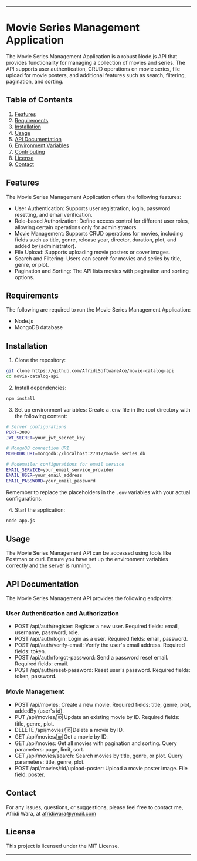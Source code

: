 

---

# Movie Series Management Application

The Movie Series Management Application is a robust Node.js API that provides functionality for managing a collection of movies and series. The API supports user authentication, CRUD operations on movie series, file upload for movie posters, and additional features such as search, filtering, pagination, and sorting.

## Table of Contents

1. [Features](#features)
2. [Requirements](#requirements)
3. [Installation](#installation)
4. [Usage](#usage)
5. [API Documentation](#api-documentation)
6. [Environment Variables](#environment-variables)
7. [Contributing](#contributing)
8. [License](#license)
9. [Contact](#contact)

## <a name="features"></a>Features

The Movie Series Management Application offers the following features:
- User Authentication: Supports user registration, login, password resetting, and email verification.
- Role-based Authorization: Define access control for different user roles, allowing certain operations only for administrators.
- Movie Management: Supports CRUD operations for movies, including fields such as title, genre, release year, director, duration, plot, and added by (administrator).
- File Upload: Supports uploading movie posters or cover images.
- Search and Filtering: Users can search for movies and series by title, genre, or plot.
- Pagination and Sorting: The API lists movies with pagination and sorting options.

## <a name="requirements"></a>Requirements

The following are required to run the Movie Series Management Application:

- Node.js
- MongoDB database

## <a name="installation"></a>Installation

1. Clone the repository:

```bash
git clone https://github.com/AfridiSoftwareAce/movie-catalog-api
cd movie-catalog-api
```

2. Install dependencies:

```bash
npm install
```

3. Set up environment variables: Create a .env file in the root directory with the following content:

```bash
# Server configurations
PORT=3000
JWT_SECRET=your_jwt_secret_key

# MongoDB connection URI
MONGODB_URI=mongodb://localhost:27017/movie_series_db

# Nodemailer configurations for email service
EMAIL_SERVICE=your_email_service_provider
EMAIL_USER=your_email_address
EMAIL_PASSWORD=your_email_password
```

Remember to replace the placeholders in the `.env` variables with your actual configurations.

4. Start the application:

```bash
node app.js
```

## <a name="usage"></a>Usage

The Movie Series Management API can be accessed using tools like Postman or curl. Ensure you have set up the environment variables correctly and the server is running.

## <a name="api-documentation"></a>API Documentation

The Movie Series Management API provides the following endpoints:

### User Authentication and Authorization
- POST /api/auth/register: Register a new user. Required fields: email, username, password, role.
- POST /api/auth/login: Login as a user. Required fields: email, password.
- POST /api/auth/verify-email: Verify the user's email address. Required fields: token.
- POST /api/auth/forgot-password: Send a password reset email. Required fields: email.
- POST /api/auth/reset-password: Reset user's password. Required fields: token, password.

### Movie Management
- POST /api/movies: Create a new movie. Required fields: title, genre, plot, addedBy (user's id).
- PUT /api/movies/:id: Update an existing movie by ID. Required fields: title, genre, plot.
- DELETE /api/movies/:id: Delete a movie by ID.
- GET /api/movies/:id: Get a movie by ID.
- GET /api/movies: Get all movies with pagination and sorting. Query parameters: page, limit, sort.
- GET /api/movies/search: Search movies by title, genre, or plot. Query parameters: title, genre, plot.
- POST /api/movies/:id/upload-poster: Upload a movie poster image. File field: poster.

## <a name="contact"></a>Contact

For any issues, questions, or suggestions, please feel free to contact me, Afridi Wara, at afridiwara@ymail.com

## <a name="license"></a>License

This project is licensed under the MIT License. 

---

